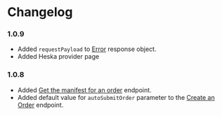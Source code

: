# Changelog

### 1.0.9

- Added `requestPayload` to [Error](/docs/dmi/types/error) response object.
- Added Heska provider page

### 1.0.8
- Added [Get the manifest for an order](/docs/dmi/api/operations/get-a-order-manifest) endpoint. 
- Added default value for `autoSubmitOrder` parameter to the [Create an Order](/docs/dmi/api/operations/create-a-order) endpoint.
